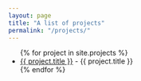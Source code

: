 ```yaml
---
layout: page
title: "A list of projects"
permalink: "/projects/"
---
```


<ul>
  {% for project in site.projects %}
    <li>
      <a href="{{ project.url }}">{{ project.title }}</a>
      - {{ project.title }}
    </li>
  {% endfor %}
</ul>